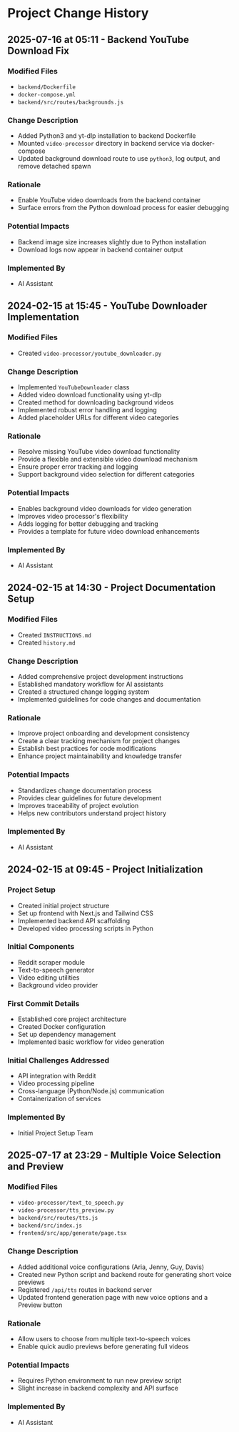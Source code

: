 # Project Change History

## 2025-07-16 at 05:11 - Backend YouTube Download Fix

### Modified Files
- `backend/Dockerfile`
- `docker-compose.yml`
- `backend/src/routes/backgrounds.js`

### Change Description
- Added Python3 and yt-dlp installation to backend Dockerfile
- Mounted `video-processor` directory in backend service via docker-compose
- Updated background download route to use `python3`, log output, and remove detached spawn

### Rationale
- Enable YouTube video downloads from the backend container
- Surface errors from the Python download process for easier debugging

### Potential Impacts
- Backend image size increases slightly due to Python installation
- Download logs now appear in backend container output

### Implemented By
- AI Assistant

## 2024-02-15 at 15:45 - YouTube Downloader Implementation

### Modified Files
- Created `video-processor/youtube_downloader.py`

### Change Description
- Implemented `YouTubeDownloader` class
- Added video download functionality using yt-dlp
- Created method for downloading background videos
- Implemented robust error handling and logging
- Added placeholder URLs for different video categories

### Rationale
- Resolve missing YouTube video download functionality
- Provide a flexible and extensible video download mechanism
- Ensure proper error tracking and logging
- Support background video selection for different categories

### Potential Impacts
- Enables background video downloads for video generation
- Improves video processor's flexibility
- Adds logging for better debugging and tracking
- Provides a template for future video download enhancements

### Implemented By
- AI Assistant

## 2024-02-15 at 14:30 - Project Documentation Setup

### Modified Files
- Created `INSTRUCTIONS.md`
- Created `history.md`

### Change Description
- Added comprehensive project development instructions
- Established mandatory workflow for AI assistants
- Created a structured change logging system
- Implemented guidelines for code changes and documentation

### Rationale
- Improve project onboarding and development consistency
- Create a clear tracking mechanism for project changes
- Establish best practices for code modifications
- Enhance project maintainability and knowledge transfer

### Potential Impacts
- Standardizes change documentation process
- Provides clear guidelines for future development
- Improves traceability of project evolution
- Helps new contributors understand project history

### Implemented By
- AI Assistant

## 2024-02-15 at 09:45 - Project Initialization

### Project Setup
- Created initial project structure
- Set up frontend with Next.js and Tailwind CSS
- Implemented backend API scaffolding
- Developed video processing scripts in Python

### Initial Components
- Reddit scraper module
- Text-to-speech generator
- Video editing utilities
- Background video provider

### First Commit Details
- Established core project architecture
- Created Docker configuration
- Set up dependency management
- Implemented basic workflow for video generation

### Initial Challenges Addressed
- API integration with Reddit
- Video processing pipeline
- Cross-language (Python/Node.js) communication
- Containerization of services

### Implemented By
- Initial Project Setup Team 
## 2025-07-17 at 23:29 - Multiple Voice Selection and Preview

### Modified Files
- `video-processor/text_to_speech.py`
- `video-processor/tts_preview.py`
- `backend/src/routes/tts.js`
- `backend/src/index.js`
- `frontend/src/app/generate/page.tsx`

### Change Description
- Added additional voice configurations (Aria, Jenny, Guy, Davis)
- Created new Python script and backend route for generating short voice previews
- Registered `/api/tts` routes in backend server
- Updated frontend generation page with new voice options and a Preview button

### Rationale
- Allow users to choose from multiple text-to-speech voices
- Enable quick audio previews before generating full videos

### Potential Impacts
- Requires Python environment to run new preview script
- Slight increase in backend complexity and API surface

### Implemented By
- AI Assistant
